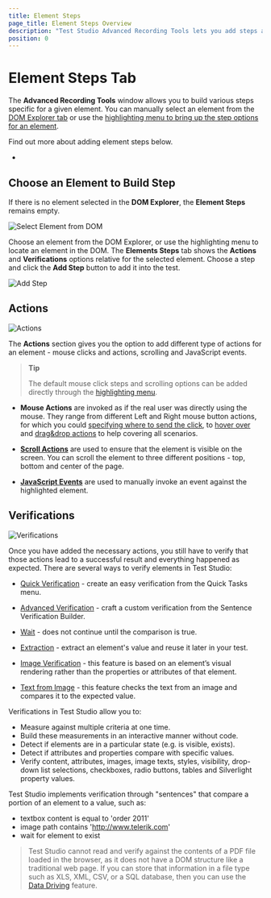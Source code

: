 ```yaml
---
title: Element Steps
page_title: Element Steps Overview
description: "Test Studio Advanced Recording Tools lets you add steps against a selected element during recording. Select an element from the DOM tree and switch to Element Steps tab to choose what step to add. Elements steps can be action or verification type."
position: 0
---
```

# Element Steps Tab

The __Advanced Recording Tools__ window allows you to build various steps specific for a given element. You can manually select an element from the <a href="/features/recorder/advanced-recording-tools/dom-explorer" target="_blank">DOM Explorer tab</a> or use the <a href="/features/recorder/highlighting-menu/element-options" target="_blank">highlighting menu to bring up the step options for an element</a>.

Find out more about adding element steps below.
 
- []()

## Choose an Element to Build Step

If there is no element selected in the __DOM Explorer__, the __Element Steps__ remains empty.

![Select Element from DOM][1]

Choose an element from the DOM Explorer, or use the highlighting menu to locate an element in the DOM. The __Elements Steps__ tab shows the __Actions__ and __Verifications__ options relative for the selected element. Choose a step and click the **Add Step** button to add it into the test.

![Add Step][2]

## Actions

![Actions][3]

The __Actions__ section gives you the option to add different type of actions for an element - mouse clicks and actions, scrolling and JavaScript events. 

> __Tip__
> 
> The default mouse click steps and scrolling options can be added directly through the <a href="/automated-tests/recording/hover-over-highlighting#options-in-the-highlighting-menu" target="_blank">highlighting menu</a>. 

- __Mouse Actions__ are invoked as if the real user was directly using the mouse. They range from different Left and Right mouse button actions, for which you could <a href="/features/recorder/advanced-recording-tools/element-steps/actions/adv-mouse-actions" target="_blank">specifying where to send the click</a>, to <a href="/features/recorder/highlighting-menu/mouse-actions" target="_blank">hover over</a> and <a href="/features/recorder/advanced-recording-tools/element-steps/actions/drag-and-drop" target="_blank">drag&drop actions</a> to help covering all scenarios.

- <a href="/features/recorder/highlighting-menu/scroll-actions" target="_blank">__Scroll Actions__</a> are used to ensure that the element is visible on the screen. You can scroll the element to three different positions - top, bottom and center of the page.

- <a href="/features/recorder/advanced-recording-tools/element-steps/actions/javascript-events" target="_blank">__JavaScript Events__</a> are used to manually invoke an event against the highlighted element.

## Verifications

![Verifications][4]

Once you have added the necessary actions, you still have to verify that those actions lead to a successful result and everything happened as expected. There are several ways to verify elements in Test Studio:

- <a href="/features/recorder/advanced-recording-tools/element-steps/verifications/quick-verification" target="_blank">Quick Verification</a> - create an easy verification from the Quick Tasks menu.

- <a href="/features/recorder/advanced-recording-tools/element-steps/verifications/advanced-verification" target="_blank">Advanced Verification</a> - craft a custom verification from the Sentence Verification Builder.

- <a href="/features/recorder/advanced-recording-tools/element-steps/verifications/wait" target="_blank">Wait</a> - does not continue until the comparison is true.

- <a href="/features/recorder/advanced-recording-tools/element-steps/verifications/extraction" target="_blank">Extraction</a> - extract an element's value and reuse it later in your test.

- <a href="/features/recorder/advanced-recording-tools/element-steps/verifications/image-verification" target="_blank">Image Verification</a> - this feature is based on an element’s visual rendering rather than the properties or attributes of that element.

- <a href="/features/recorder/advanced-recording-tools/element-steps/verifications/text-from-image" target="_blank">Text from Image</a> - this feature checks the text from an image and compares it to the expected value.

Verifications in Test Studio allow you to:

- Measure against multiple criteria at one time.
- Build these measurements in an interactive manner without code.
- Detect if elements are in a particular state (e.g. is visible, exists).
- Detect if attributes and properties compare with specific values.
- Verify content, attributes, images, image texts, styles, visibility, drop-down list selections, checkboxes, radio buttons, tables and Silverlight property values.

Test Studio implements verification through "sentences" that compare a portion of an element to a value, such as:

- textbox content is equal to 'order 2011'
- image path contains 'http://www.telerik.com'
- wait for element to exist

> Test Studio cannot read and verify against the contents of a PDF file loaded in the browser, as it does not have a DOM structure like a traditional web page. If you can store that information in a file type such as XLS, XML, CSV, or a SQL database, then you can use the <a href="/features/data-driven-testing/Overview" target="blank">Data Driving</a> feature. 

[1]: /img/features/recorder/advanced-recording-tools/element-steps/steps-overview/fig1.png
[2]: /img/features/recorder/advanced-recording-tools/element-steps/steps-overview/fig2.png
[3]: /img/features/recorder/advanced-recording-tools/element-steps/steps-overview/fig3.png
[4]: /img/features/recorder/advanced-recording-tools/element-steps/steps-overview/fig4.png
